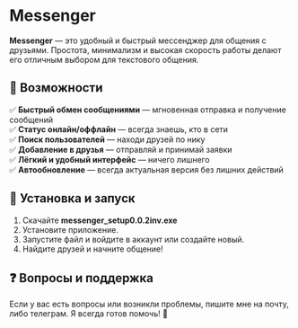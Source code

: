 # Messenger  

**Messenger** — это удобный и быстрый мессенджер для общения с друзьями. Простота, минимализм и высокая скорость работы делают его отличным выбором для текстового общения.  

## 🌟 Возможности  

✅ **Быстрый обмен сообщениями** — мгновенная отправка и получение сообщений  
✅ **Статус онлайн/оффлайн** — всегда знаешь, кто в сети  
✅ **Поиск пользователей** — находи друзей по нику  
✅ **Добавление в друзья** — отправляй и принимай заявки  
✅ **Лёгкий и удобный интерфейс** — ничего лишнего  
✅ **Автообновление** — всегда актуальная версия без лишних действий  

## 🔧 Установка и запуск  

1. Скачайте **messenger_setup0.0.2inv.exe**  
2. Установите приложение.
3. Запустите файл и войдите в аккаунт или создайте новый.  
4. Найдите друзей и начните общение!  

## ❓ Вопросы и поддержка  

Если у вас есть вопросы или возникли проблемы, пишите мне на почту, либо телеграм. Я всегда готов помочь! 🚀
